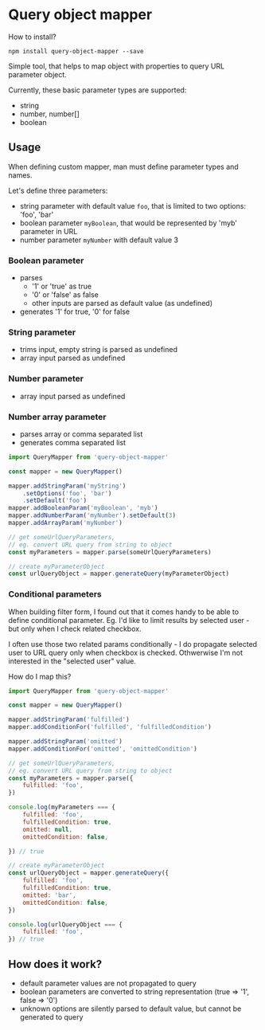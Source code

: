 # Query object mapper
How to install?
```shell
npm install query-object-mapper --save
```

Simple tool, that helps to map object with properties to query URL parameter object.

Currently, these basic parameter types are supported:
- string
- number, number[]
- boolean

## Usage

When defining custom mapper, man must define parameter types and names.

Let's define three parameters:
- string parameter with default value `foo`, that is limited to two options: 'foo', 'bar'
- boolean parameter `myBoolean`, that would be represented by 'myb' parameter in URL
- number parameter `myNumber` with default value 3

### Boolean parameter
- parses
  - '1' or 'true' as true
  - '0' or 'false' as false
  - other inputs are parsed as default value (as undefined)
- generates '1' for true, '0' for false

### String parameter
- trims input, empty string is parsed as undefined
- array input parsed as undefined

### Number parameter
- array input parsed as undefined

### Number array parameter
- parses array or comma separated list
- generates comma separated list

```javascript
import QueryMapper from 'query-object-mapper'

const mapper = new QueryMapper()

mapper.addStringParam('myString')
	.setOptions('foo', 'bar')
	.setDefault('foo')
mapper.addBooleanParam('myBoolean', 'myb')
mapper.addNumberParam('myNumber').setDefault(3)
mapper.addArrayParam('myNumber')

// get someUrlQueryParameters,
// eg. convert URL query from string to object
const myParameters = mapper.parse(someUrlQueryParameters)

// create myParameterObject
const urlQueryObject = mapper.generateQuery(myParameterObject)
```

### Conditional parameters

When building filter form, I found out that it comes handy to be able to define conditional parameter. Eg. I'd like to limit results by selected user - but only when I check related checkbox.

I often use those two related params conditionally - I do propagate selected user to URL query only when checkbox is checked. Othwerwise I'm not interested in the "selected user" value.

How do I map this?

```javascript
import QueryMapper from 'query-object-mapper'

const mapper = new QueryMapper()

mapper.addStringParam('fulfilled')
mapper.addConditionFor('fulfilled', 'fulfilledCondition')

mapper.addStringParam('omitted')
mapper.addConditionFor('omitted', 'omittedCondition')

// get someUrlQueryParameters,
// eg. convert URL query from string to object
const myParameters = mapper.parse({
	fulfilled: 'foo',
})

console.log(myParameters === {
	fulfilled: 'foo',
	fulfilledCondition: true,
	omitted: null,
	omittedCondition: false,

}) // true

// create myParameterObject
const urlQueryObject = mapper.generateQuery({
	fulfilled: 'foo',
	fulfilledCondition: true,
	omitted: 'bar',
	omittedCondition: false,
})

console.log(urlQueryObject === {
	fulfilled: 'foo',
}) // true
```

## How does it work?
- default parameter values are not propagated to query
- boolean parameters are converted to string representation (true => '1', false => '0')
- unknown options are silently parsed to default value, but cannot be generated to query
